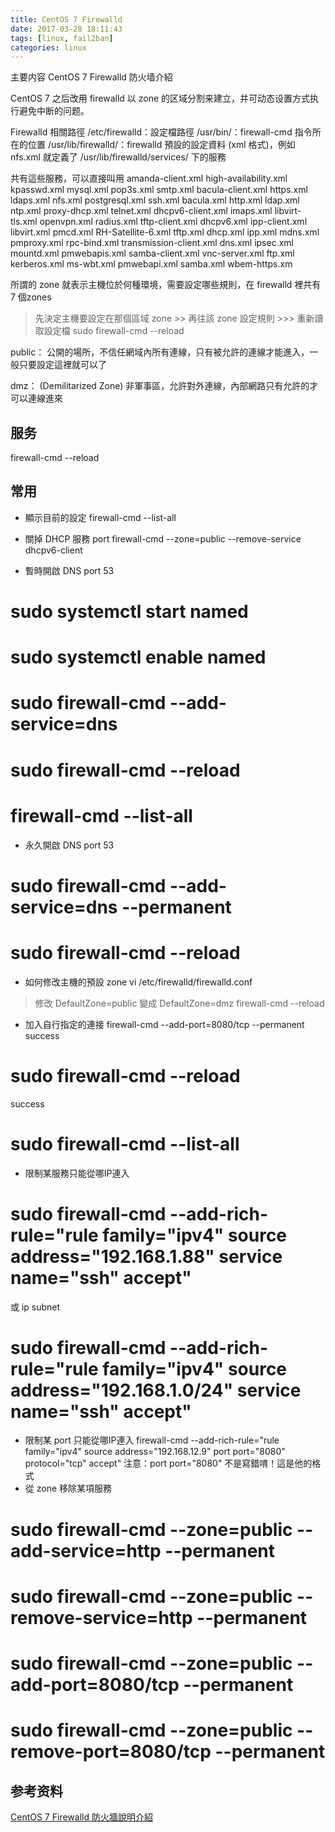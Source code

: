 ```yaml
---
title: CentOS 7 Firewalld
date: 2017-03-28 18:11:43
tags: [linux, fail2ban]
categories: linux
---
```


主要内容
CentOS 7 Firewalld 防火墙介紹

CentOS 7 之后改用 firewalld 以 zone 的区域分割来建立，并可动态设置方式执行避免中断的问题。

<!-- more -->


Firewalld 相關路徑
/etc/firewalld：設定檔路徑
/usr/bin/：firewall-cmd 指令所在的位置
/usr/lib/firewalld/：firewalld 預設的設定資料 (xml 格式)，例如 nfs.xml 就定義了 <port protocol="tcp" port="2049"/>
/usr/lib/firewalld/services/ 下的服務

共有這些服務，可以直接叫用
amanda-client.xml high-availability.xml kpasswd.xml mysql.xml pop3s.xml smtp.xml
bacula-client.xml https.xml ldaps.xml nfs.xml postgresql.xml ssh.xml
bacula.xml http.xml ldap.xml ntp.xml proxy-dhcp.xml telnet.xml
dhcpv6-client.xml imaps.xml libvirt-tls.xml openvpn.xml radius.xml tftp-client.xml
dhcpv6.xml ipp-client.xml libvirt.xml pmcd.xml RH-Satellite-6.xml tftp.xml
dhcp.xml ipp.xml mdns.xml pmproxy.xml rpc-bind.xml transmission-client.xml
dns.xml ipsec.xml mountd.xml pmwebapis.xml samba-client.xml vnc-server.xml
ftp.xml kerberos.xml ms-wbt.xml pmwebapi.xml samba.xml wbem-https.xm

所謂的 zone 就表示主機位於何種環境，需要設定哪些規則，在 firewalld 裡共有 7 個zones
> 先決定主機要設定在那個區域 zone >> 再往該 zone 設定規則 >>> 重新讀取設定檔 sudo firewall-cmd --reload

public： 公開的場所，不信任網域內所有連線，只有被允許的連線才能進入，一般只要設定這裡就可以了

dmz： (Demilitarized Zone) 非軍事區，允許對外連線，內部網路只有允許的才可以連線進來


## 服务
firewall-cmd --reload

## 常用
* 顯示目前的設定
 firewall-cmd --list-all
 
* 關掉 DHCP 服務 port
firewall-cmd --zone=public --remove-service dhcpv6-client

* 暫時開啟 DNS port 53
# sudo systemctl start named
# sudo systemctl enable named
# sudo firewall-cmd --add-service=dns
# sudo firewall-cmd --reload
# firewall-cmd --list-all

* 永久開啟 DNS port 53
# sudo firewall-cmd --add-service=dns --permanent
# sudo firewall-cmd --reload

* 如何修改主機的預設 zone
vi /etc/firewalld/firewalld.conf
> 修改 DefaultZone=public
> 變成 DefaultZone=dmz
firewall-cmd --reload

* 加入自行指定的連接
 firewall-cmd --add-port=8080/tcp --permanent
success
# sudo firewall-cmd --reload
success
# sudo firewall-cmd --list-all

* 限制某服務只能從哪IP連入
# sudo firewall-cmd --add-rich-rule="rule family="ipv4" source address="192.168.1.88" service name="ssh" accept"
或 ip subnet
# sudo firewall-cmd --add-rich-rule="rule family="ipv4" source address="192.168.1.0/24" service name="ssh" accept"

* 限制某 port 只能從哪IP連入
firewall-cmd --add-rich-rule="rule family="ipv4" source address="192.168.12.9" port port="8080" protocol="tcp" accept"
注意：port port="8080" 不是寫錯唷！這是他的格式
* 從 zone 移除某項服務
# sudo firewall-cmd --zone=public --add-service=http --permanent
# sudo firewall-cmd --zone=public --remove-service=http --permanent

# sudo firewall-cmd --zone=public --add-port=8080/tcp --permanent
# sudo firewall-cmd --zone=public --remove-port=8080/tcp --permanent

## 参考资料
[CentOS 7 Firewalld 防火牆說明介紹](http://blog.xuite.net/tolarku/blog/363801991-CentOS+7+Firewalld+%E9%98%B2%E7%81%AB%E7%89%86%E8%AA%AA%E6%98%8E%E4%BB%8B%E7%B4%B9)
